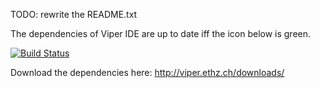 TODO: rewrite the README.txt

The dependencies of Viper IDE are up to date iff the icon below is green. 

[![Build Status](https://pmbuilds.inf.ethz.ch/buildStatus/icon?job=Viper%20IDE%20binary%20dependencies)](https://pmbuilds.inf.ethz.ch/job/Viper%20IDE%20binary%20dependencies)

Download the dependencies here: http://viper.ethz.ch/downloads/